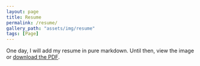 ```yaml
---
layout: page
title: Resume
permalink: /resume/
gallery_path: "assets/img/resume"
tags: [Page]
---
```


One day, I will add my resume in pure markdown. Until then, view the image or <a href="https://raw.githubusercontent.com/bunnnnnnn/bunnnnnnn.github.io/main/_resume/kghopson-resume-2022.pdf" target="_blank">download the PDF</a>. 